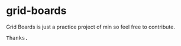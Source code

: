 # grid-boards
Grid Boards is just a practice project of min so feel free to contribute. 
<pre>Thanks.</pre>
